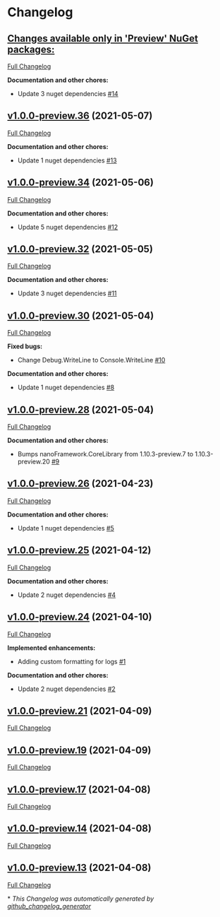 # Changelog

## [**Changes available only in 'Preview' NuGet packages:**](https://github.com/nanoframework/nanoFramework.Logging/tree/HEAD)

[Full Changelog](https://github.com/nanoframework/nanoFramework.Logging/compare/v1.0.0-preview.36...HEAD)

**Documentation and other chores:**

- Update 3 nuget dependencies [\#14](https://github.com/nanoframework/nanoFramework.Logging/pull/14)

## [v1.0.0-preview.36](https://github.com/nanoframework/nanoFramework.Logging/tree/v1.0.0-preview.36) (2021-05-07)

[Full Changelog](https://github.com/nanoframework/nanoFramework.Logging/compare/v1.0.0-preview.34...v1.0.0-preview.36)

**Documentation and other chores:**

- Update 1 nuget dependencies [\#13](https://github.com/nanoframework/nanoFramework.Logging/pull/13)

## [v1.0.0-preview.34](https://github.com/nanoframework/nanoFramework.Logging/tree/v1.0.0-preview.34) (2021-05-06)

[Full Changelog](https://github.com/nanoframework/nanoFramework.Logging/compare/v1.0.0-preview.32...v1.0.0-preview.34)

**Documentation and other chores:**

- Update 5 nuget dependencies [\#12](https://github.com/nanoframework/nanoFramework.Logging/pull/12)

## [v1.0.0-preview.32](https://github.com/nanoframework/nanoFramework.Logging/tree/v1.0.0-preview.32) (2021-05-05)

[Full Changelog](https://github.com/nanoframework/nanoFramework.Logging/compare/v1.0.0-preview.30...v1.0.0-preview.32)

**Documentation and other chores:**

- Update 3 nuget dependencies [\#11](https://github.com/nanoframework/nanoFramework.Logging/pull/11)

## [v1.0.0-preview.30](https://github.com/nanoframework/nanoFramework.Logging/tree/v1.0.0-preview.30) (2021-05-04)

[Full Changelog](https://github.com/nanoframework/nanoFramework.Logging/compare/v1.0.0-preview.28...v1.0.0-preview.30)

**Fixed bugs:**

- Change Debug.WriteLine to Console.WriteLine [\#10](https://github.com/nanoframework/nanoFramework.Logging/pull/10)

**Documentation and other chores:**

- Update 1 nuget dependencies [\#8](https://github.com/nanoframework/nanoFramework.Logging/pull/8)

## [v1.0.0-preview.28](https://github.com/nanoframework/nanoFramework.Logging/tree/v1.0.0-preview.28) (2021-05-04)

[Full Changelog](https://github.com/nanoframework/nanoFramework.Logging/compare/v1.0.0-preview.26...v1.0.0-preview.28)

**Documentation and other chores:**

- Bumps nanoFramework.CoreLibrary from 1.10.3-preview.7 to 1.10.3-preview.20 [\#9](https://github.com/nanoframework/nanoFramework.Logging/pull/9)

## [v1.0.0-preview.26](https://github.com/nanoframework/nanoFramework.Logging/tree/v1.0.0-preview.26) (2021-04-23)

[Full Changelog](https://github.com/nanoframework/nanoFramework.Logging/compare/v1.0.0-preview.25...v1.0.0-preview.26)

**Documentation and other chores:**

- Update 1 nuget dependencies [\#5](https://github.com/nanoframework/nanoFramework.Logging/pull/5)

## [v1.0.0-preview.25](https://github.com/nanoframework/nanoFramework.Logging/tree/v1.0.0-preview.25) (2021-04-12)

[Full Changelog](https://github.com/nanoframework/nanoFramework.Logging/compare/v1.0.0-preview.24...v1.0.0-preview.25)

**Documentation and other chores:**

- Update 2 nuget dependencies [\#4](https://github.com/nanoframework/nanoFramework.Logging/pull/4)

## [v1.0.0-preview.24](https://github.com/nanoframework/nanoFramework.Logging/tree/v1.0.0-preview.24) (2021-04-10)

[Full Changelog](https://github.com/nanoframework/nanoFramework.Logging/compare/v1.0.0-preview.21...v1.0.0-preview.24)

**Implemented enhancements:**

- Adding custom formatting for logs [\#1](https://github.com/nanoframework/nanoFramework.Logging/pull/1)

**Documentation and other chores:**

- Update 2 nuget dependencies [\#2](https://github.com/nanoframework/nanoFramework.Logging/pull/2)

## [v1.0.0-preview.21](https://github.com/nanoframework/nanoFramework.Logging/tree/v1.0.0-preview.21) (2021-04-09)

[Full Changelog](https://github.com/nanoframework/nanoFramework.Logging/compare/v1.0.0-preview.19...v1.0.0-preview.21)

## [v1.0.0-preview.19](https://github.com/nanoframework/nanoFramework.Logging/tree/v1.0.0-preview.19) (2021-04-09)

[Full Changelog](https://github.com/nanoframework/nanoFramework.Logging/compare/v1.0.0-preview.17...v1.0.0-preview.19)

## [v1.0.0-preview.17](https://github.com/nanoframework/nanoFramework.Logging/tree/v1.0.0-preview.17) (2021-04-08)

[Full Changelog](https://github.com/nanoframework/nanoFramework.Logging/compare/v1.0.0-preview.14...v1.0.0-preview.17)

## [v1.0.0-preview.14](https://github.com/nanoframework/nanoFramework.Logging/tree/v1.0.0-preview.14) (2021-04-08)

[Full Changelog](https://github.com/nanoframework/nanoFramework.Logging/compare/v1.0.0-preview.13...v1.0.0-preview.14)

## [v1.0.0-preview.13](https://github.com/nanoframework/nanoFramework.Logging/tree/v1.0.0-preview.13) (2021-04-08)

[Full Changelog](https://github.com/nanoframework/nanoFramework.Logging/compare/61794ede3f146bd8841c7e044f753c864648cbd5...v1.0.0-preview.13)



\* *This Changelog was automatically generated by [github_changelog_generator](https://github.com/github-changelog-generator/github-changelog-generator)*
